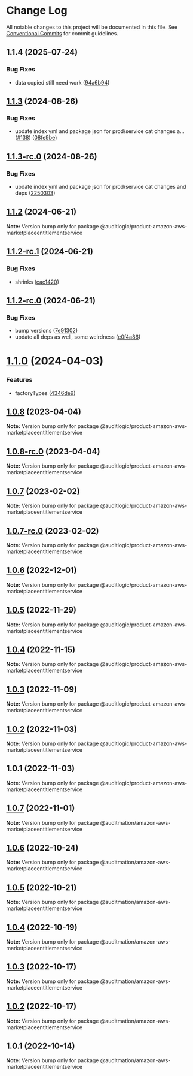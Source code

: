 # Change Log

All notable changes to this project will be documented in this file.
See [Conventional Commits](https://conventionalcommits.org) for commit guidelines.

## 1.1.4 (2025-07-24)


### Bug Fixes

* data copied still need work ([94a6b94](https://github.com/zerobias-org/product/commit/94a6b942fb0516367548599d739529536132755a))





## [1.1.3](https://github.com/auditlogic/product/compare/@auditlogic/product-amazon-aws-marketplaceentitlementservice@1.1.2...@auditlogic/product-amazon-aws-marketplaceentitlementservice@1.1.3) (2024-08-26)


### Bug Fixes

* update index yml and package json for prod/service cat changes a… ([#138](https://github.com/auditlogic/product/issues/138)) ([08fe9be](https://github.com/auditlogic/product/commit/08fe9beb1c8457462a19bc69caa02e6212d97e1a))





## [1.1.3-rc.0](https://github.com/auditlogic/product/compare/@auditlogic/product-amazon-aws-marketplaceentitlementservice@1.1.2...@auditlogic/product-amazon-aws-marketplaceentitlementservice@1.1.3-rc.0) (2024-08-26)


### Bug Fixes

* update index yml and package json for prod/service cat changes and deps ([2250303](https://github.com/auditlogic/product/commit/225030363a363608240135b7ebed386b28f01e4b))





## [1.1.2](https://github.com/auditlogic/product/compare/@auditlogic/product-amazon-aws-marketplaceentitlementservice@1.1.2-rc.1...@auditlogic/product-amazon-aws-marketplaceentitlementservice@1.1.2) (2024-06-21)

**Note:** Version bump only for package @auditlogic/product-amazon-aws-marketplaceentitlementservice





## [1.1.2-rc.1](https://github.com/auditlogic/product/compare/@auditlogic/product-amazon-aws-marketplaceentitlementservice@1.1.2-rc.0...@auditlogic/product-amazon-aws-marketplaceentitlementservice@1.1.2-rc.1) (2024-06-21)


### Bug Fixes

* shrinks ([cac1420](https://github.com/auditlogic/product/commit/cac14200fefcd8183ab69fe89a47bd3f70f563e9))





## [1.1.2-rc.0](https://github.com/auditlogic/product/compare/@auditlogic/product-amazon-aws-marketplaceentitlementservice@1.1.0...@auditlogic/product-amazon-aws-marketplaceentitlementservice@1.1.2-rc.0) (2024-06-21)


### Bug Fixes

* bump versions ([7e91302](https://github.com/auditlogic/product/commit/7e913023b8b312150ed7762c32fbbe616be71de5))
* update all deps as well, some weirdness ([e0f4a86](https://github.com/auditlogic/product/commit/e0f4a864714e2d3de6bbf3da014d5312fe53be2f))





# [1.1.0](https://github.com/auditlogic/product/compare/@auditlogic/product-amazon-aws-marketplaceentitlementservice@1.0.8...@auditlogic/product-amazon-aws-marketplaceentitlementservice@1.1.0) (2024-04-03)


### Features

* factoryTypes ([4346de9](https://github.com/auditlogic/product/commit/4346de92693aee892fccf725338ffc7b80ab182b))





## [1.0.8](https://github.com/auditlogic/product/compare/@auditlogic/product-amazon-aws-marketplaceentitlementservice@1.0.7...@auditlogic/product-amazon-aws-marketplaceentitlementservice@1.0.8) (2023-04-04)

**Note:** Version bump only for package @auditlogic/product-amazon-aws-marketplaceentitlementservice





## [1.0.8-rc.0](https://github.com/auditlogic/product/compare/@auditlogic/product-amazon-aws-marketplaceentitlementservice@1.0.7...@auditlogic/product-amazon-aws-marketplaceentitlementservice@1.0.8-rc.0) (2023-04-04)

**Note:** Version bump only for package @auditlogic/product-amazon-aws-marketplaceentitlementservice





## [1.0.7](https://github.com/auditlogic/product/compare/@auditlogic/product-amazon-aws-marketplaceentitlementservice@1.0.6...@auditlogic/product-amazon-aws-marketplaceentitlementservice@1.0.7) (2023-02-02)

**Note:** Version bump only for package @auditlogic/product-amazon-aws-marketplaceentitlementservice





## [1.0.7-rc.0](https://github.com/auditlogic/product/compare/@auditlogic/product-amazon-aws-marketplaceentitlementservice@1.0.6...@auditlogic/product-amazon-aws-marketplaceentitlementservice@1.0.7-rc.0) (2023-02-02)

**Note:** Version bump only for package @auditlogic/product-amazon-aws-marketplaceentitlementservice





## [1.0.6](https://github.com/auditlogic/product/compare/@auditlogic/product-amazon-aws-marketplaceentitlementservice@1.0.5...@auditlogic/product-amazon-aws-marketplaceentitlementservice@1.0.6) (2022-12-01)

**Note:** Version bump only for package @auditlogic/product-amazon-aws-marketplaceentitlementservice





## [1.0.5](https://github.com/auditlogic/product/compare/@auditlogic/product-amazon-aws-marketplaceentitlementservice@1.0.4...@auditlogic/product-amazon-aws-marketplaceentitlementservice@1.0.5) (2022-11-29)

**Note:** Version bump only for package @auditlogic/product-amazon-aws-marketplaceentitlementservice





## [1.0.4](https://github.com/auditlogic/product/compare/@auditlogic/product-amazon-aws-marketplaceentitlementservice@1.0.3...@auditlogic/product-amazon-aws-marketplaceentitlementservice@1.0.4) (2022-11-15)

**Note:** Version bump only for package @auditlogic/product-amazon-aws-marketplaceentitlementservice





## [1.0.3](https://github.com/auditlogic/product/compare/@auditlogic/product-amazon-aws-marketplaceentitlementservice@1.0.2...@auditlogic/product-amazon-aws-marketplaceentitlementservice@1.0.3) (2022-11-09)

**Note:** Version bump only for package @auditlogic/product-amazon-aws-marketplaceentitlementservice





## [1.0.2](https://github.com/auditlogic/product/compare/@auditlogic/product-amazon-aws-marketplaceentitlementservice@1.0.1...@auditlogic/product-amazon-aws-marketplaceentitlementservice@1.0.2) (2022-11-03)

**Note:** Version bump only for package @auditlogic/product-amazon-aws-marketplaceentitlementservice





## 1.0.1 (2022-11-03)

**Note:** Version bump only for package @auditlogic/product-amazon-aws-marketplaceentitlementservice





## [1.0.7](https://github.com/auditmation/store-content/compare/@auditmation/amazon-aws-marketplaceentitlementservice@1.0.6...@auditmation/amazon-aws-marketplaceentitlementservice@1.0.7) (2022-11-01)

**Note:** Version bump only for package @auditmation/amazon-aws-marketplaceentitlementservice





## [1.0.6](https://github.com/auditmation/store-content/compare/@auditmation/amazon-aws-marketplaceentitlementservice@1.0.5...@auditmation/amazon-aws-marketplaceentitlementservice@1.0.6) (2022-10-24)

**Note:** Version bump only for package @auditmation/amazon-aws-marketplaceentitlementservice





## [1.0.5](https://github.com/auditmation/store-content/compare/@auditmation/amazon-aws-marketplaceentitlementservice@1.0.4...@auditmation/amazon-aws-marketplaceentitlementservice@1.0.5) (2022-10-21)

**Note:** Version bump only for package @auditmation/amazon-aws-marketplaceentitlementservice





## [1.0.4](https://github.com/auditmation/store-content/compare/@auditmation/amazon-aws-marketplaceentitlementservice@1.0.3...@auditmation/amazon-aws-marketplaceentitlementservice@1.0.4) (2022-10-19)

**Note:** Version bump only for package @auditmation/amazon-aws-marketplaceentitlementservice





## [1.0.3](https://github.com/auditmation/store-content/compare/@auditmation/amazon-aws-marketplaceentitlementservice@1.0.2...@auditmation/amazon-aws-marketplaceentitlementservice@1.0.3) (2022-10-17)

**Note:** Version bump only for package @auditmation/amazon-aws-marketplaceentitlementservice





## [1.0.2](https://github.com/auditmation/store-content/compare/@auditmation/amazon-aws-marketplaceentitlementservice@1.0.1...@auditmation/amazon-aws-marketplaceentitlementservice@1.0.2) (2022-10-17)

**Note:** Version bump only for package @auditmation/amazon-aws-marketplaceentitlementservice





## 1.0.1 (2022-10-14)

**Note:** Version bump only for package @auditmation/amazon-aws-marketplaceentitlementservice
